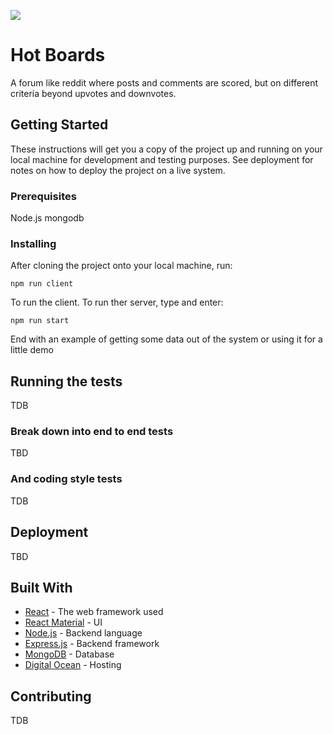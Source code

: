 
![](https://i.imgur.com/Zf3S6Db.png)

# Hot Boards

A forum like reddit where posts and comments are scored, but on different criteria beyond upvotes and downvotes. 

## Getting Started

These instructions will get you a copy of the project up and running on your local machine for development and testing purposes. See deployment for notes on how to deploy the project on a live system.

### Prerequisites

Node.js
mongodb

### Installing

After cloning the project onto your local machine, run:

```
npm run client
```
To run the client. To run ther server, type and enter:
```
npm run start
```

End with an example of getting some data out of the system or using it for a little demo

## Running the tests

TDB

### Break down into end to end tests

TBD

### And coding style tests

TDB

## Deployment

TBD

## Built With

* [React](http://www.dropwizard.io/1.0.2/docs/) - The web framework used
* [React Material](https://maven.apache.org/) - UI
* [Node.js](https://rometools.github.io/rome/) - Backend language
* [Express.js](https://rometools.github.io/rome/) - Backend framework
* [MongoDB](https://rometools.github.io/rome/) - Database
* [Digital Ocean](https://rometools.github.io/rome/) - Hosting


## Contributing

TDB

